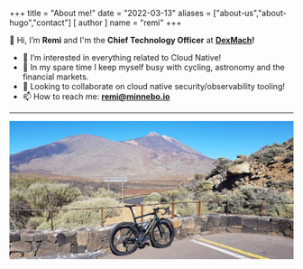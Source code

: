 +++
title = "About me!"
date = "2022-03-13"
aliases = ["about-us","about-hugo","contact"]
[ author ]
  name = "remi"
+++


👋 Hi, I’m **Remi** and I'm the **Chief Technology Officer** at **[DexMach](https://www.dexmach.com)!**

- 👀 I’m interested in everything related to Cloud Native!
- 💞️ In my spare time I keep myself busy with cycling, astronomy and the financial markets.
- 👀 Looking to collaborate on cloud native security/observability tooling!
- 📫 How to reach me:  **remi@minnebo.io**
---
![Bike](/img/bike.jpg)

